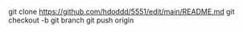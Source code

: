 git clone <https://github.com/hdoddd/5551/edit/main/README.md>
git checkout -b <hdoddd>
git branch
git push origin <hdoddd>
